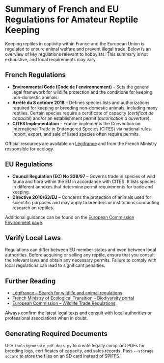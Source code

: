 # Summary of French and EU Regulations for Amateur Reptile Keeping

Keeping reptiles in captivity within France and the European Union is regulated to ensure animal welfare and prevent illegal trade. Below is an overview of key regulations relevant to hobbyists. This summary is not exhaustive, and local requirements may vary.

## French Regulations

* **Environmental Code (Code de l'environnement)** – Sets the general legal framework for wildlife protection and the conditions for keeping non-domestic animals.
* **Arrêté du 8 octobre 2018** – Defines species lists and authorizations required for keeping or breeding non-domestic animals, including many reptiles. Certain species require a certificate of capacity (*certificat de capacité*) and/or an establishment permit (*autorisation d'ouverture*).
* **CITES Implementation** – France implements the Convention on International Trade in Endangered Species (CITES) via national rules. Import, export, and sale of listed species often require permits.

Official resources are available on [Légifrance](https://www.legifrance.gouv.fr/) and from the French Ministry responsible for ecology.

## EU Regulations

* **Council Regulation (EC) No 338/97** – Governs trade in species of wild fauna and flora within the EU in accordance with CITES. It lists species in different annexes that determine permit requirements for trade and keeping.
* **Directive 2010/63/EU** – Concerns the protection of animals used for scientific purposes and may apply to breeders or institutions conducting research on reptiles.

Additional guidance can be found on the [European Commission Environment page](https://environment.ec.europa.eu/).

## Verify Local Laws

Regulations can differ between EU member states and even between local authorities. Before acquiring or selling any reptile, ensure that you consult the relevant laws and obtain any necessary permits. Failure to comply with local regulations can lead to significant penalties.

## Further Reading

* [Légifrance – Search for wildlife and animal regulations](https://www.legifrance.gouv.fr/)
* [French Ministry of Ecological Transition – Biodiversity portal](https://www.ecologie.gouv.fr/)
* [European Commission – Wildlife Trade Regulations](https://ec.europa.eu/environment/cites/legislation_en.htm)

Always confirm the latest legal texts and consult with local authorities or professional associations when in doubt.

## Generating Required Documents

Use `tools/generate_pdf_docs.py` to create legally compliant PDFs for breeding logs, certificates of capacity, and sales records. Pass `--storage sdcard` to store the files on an SD card instead of SPIFFS.
